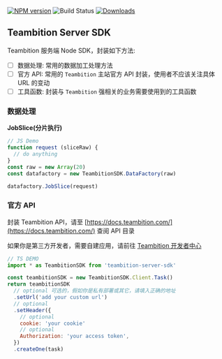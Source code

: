 [![NPM version][npm-image]][npm-url]
![Build Status][travis-image]
[![Downloads][downloads-image]][downloads-url]

## Teambition Server SDK
  Teambition 服务端 Node SDK，封装如下方法:

- [ ] 数据处理: 常用的数据加工处理方法
- [ ] 官方 API: 常用的 `Teambition` 主站官方 API 封装，使用者不应该关注具体 URL 的变动
- [ ] 工具函数: 封装与 `Teambition` 强相关的业务需要使用到的工具函数

### 数据处理

**JobSlice(分片执行)**

```js
// JS Demo
function request (sliceRaw) {
  // do anything
}
const raw = new Array(20)
const datafactory = new TeambitionSDK.DataFactory(raw)

datafactory.JobSlice(request)
```

### 官方 API

封装 Teambition API，请至 [https://docs.teambition.com/](https://docs.teambition.com/) 查阅 API 目录

如果你是第三方开发者，需要自建应用，请前往 [Teambition 开发者中心](https://developer.teambition.com/)

```js
// TS DEMO
import * as TeambitionSDK from 'teambition-server-sdk'

const teambitionSDK = new TeambitionSDK.Client.Task()
return teambitionSDK
  // optional 可选的，假如你是私有部署或其它，请填入正确的地址 
  .setUrl('add your custom url')
  // optional
  .setHeader({
    // optional
    cookie: 'your cookie'
    // optional
    Authorization: 'your access token',
  })
  .createOne(task)
```

[npm-url]: https://www.npmjs.com/package/teambition-server-sdk
[npm-image]: https://img.shields.io/npm/v/teambition-server-sdk.svg

[travis-image]: https://travis-ci.org/teambition/teambition-server-sdk.svg?branch=master

[downloads-url]: https://npmjs.org/package/teambition-server-sdk
[downloads-image]: https://img.shields.io/npm/dm/teambition-server-sdk.svg?style=flat-square
